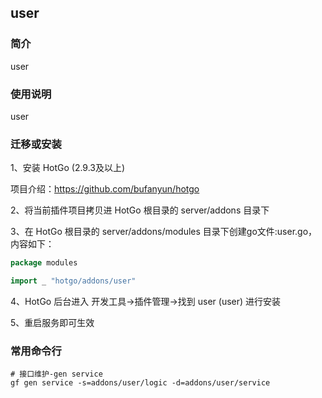 ## user

### 简介

user


### 使用说明

user


### 迁移或安装

1、安装 HotGo (2.9.3及以上)

项目介绍：https://github.com/bufanyun/hotgo

2、将当前插件项目拷贝进 HotGo 根目录的 server/addons 目录下

3、在 HotGo 根目录的 server/addons/modules 目录下创建go文件:user.go，内容如下：
```go
package modules

import _ "hotgo/addons/user"
```

4、HotGo 后台进入 开发工具->插件管理->找到 user (user) 进行安装

5、重启服务即可生效


### 常用命令行

```shell
# 接口维护-gen service
gf gen service -s=addons/user/logic -d=addons/user/service

```
